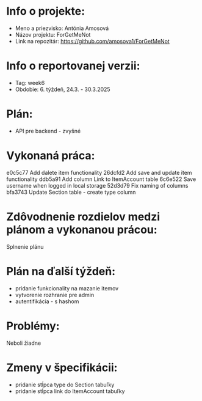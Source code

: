 # Info o projekte:
- Meno a priezvisko: Antónia Amosová
- Názov projektu: ForGetMeNot
- Link na repozitár: https://github.com/amosova1/ForGetMeNot

# Info o reportovanej verzii:  
- Tag: week6
- Obdobie: 6. týždeň, 24.3. - 30.3.2025

# Plán:
- API pre backend - zvyšné

# Vykonaná práca:
e0c5c77 Add dalete item functionality
26dcfd2 Add save and update item functionality
ddb5a91 Add column Link to ItemAccount table
6c6e522 Save username when logged in local storage
52d3d79 Fix naming of columns
bfa3743 Update Section table - create type column

# Zdôvodnenie rozdielov medzi plánom a vykonanou prácou:
Splnenie plánu

# Plán na ďalší týždeň:
- pridanie funkcionality na mazanie itemov
- vytvorenie rozhranie pre admin
- autentifikácia - s hashom

# Problémy:
Neboli žiadne

# Zmeny v špecifikácii:
 - pridanie stĺpca type do Section tabuľky
 - pridanie stĺpca link do ItemAccount tabuľky
